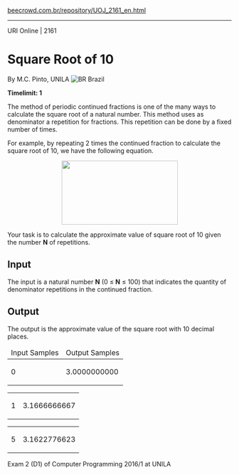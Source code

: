 <p><a href="https://www.beecrowd.com.br/repository/UOJ_2161_en.html">beecrowd.com.br/repository/UOJ_2161_en.html</a></p><hr>
<div>
  <span>URI Online | 2161</span>
  <h1>Square Root of 10</h1>
  <div>
    <p>By M.C. Pinto, UNILA <img src="https://resources.beecrowd.com.br/gallery/images/flags/br.gif" alt="BR"> Brazil</p>
  </div>
  <strong>Timelimit: 1</strong>
</div>
<div>
<div>
  <p>The method of periodic continued fractions is one of the many ways to calculate the square root of a natural number. This method uses as denominator a repetition for fractions. This repetition can be done by a fixed number of times.</p>
  <p>For example, by repeating 2 times the continued fraction to calculate the square root of 10, we have the following equation.</p>
  <p align="center"><img alt="" src="https://resources.beecrowd.com.br/gallery/images/contests/933.png" style="height:144px; width:261px"></p>
  <p>Your task is to calculate the approximate value of square root of 10 given the number <strong>N</strong> of repetitions.</p>
</div>
<h2>Input</h2>
<div>
  <p>The input is a natural number <strong>N</strong> (0 ≤ <strong>N</strong> ≤ 100) that indicates the quantity of denominator repetitions in the continued fraction.</p>
</div>
<h2>Output</h2>
<div>
  <p>The output is the approximate value of the square root with 10 decimal places.</p>
</div>
<div></div>
<table>
  <thead>
    <tr>
      <td>Input Samples</td>
      <td>Output Samples</td>
    </tr>
  </thead>
  <tbody>
    <tr>
      <td>
        <p>0</p>
      </td>
      <td>
        <p>3.0000000000</p>
      </td>
    </tr>
  </tbody>
</table>
<div></div>
<table>
  <thead>
  </thead>
  <tbody>
    <tr>
      <td>
        <p>1</p>
      </td>
      <td>
        <p>3.1666666667</p>
      </td>
    </tr>
  </tbody>
</table>
<div></div>
  <table>
    <thead>
    </thead>
    <tbody>
      <tr>
        <td>
          <p>5</p>
        </td>
        <td>
          <p>3.1622776623</p>
        </td>
      </tr>
    </tbody>
  </table>
  <p>
  Exam 2 (D1) of Computer Programming 2016/1 at UNILA</p>
</div>